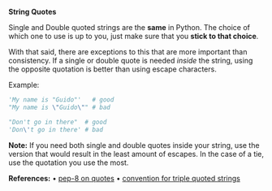 **String Quotes**

Single and Double quoted strings are the **same** in Python. The choice of which one to use is up to you, just make sure that you **stick to that choice**.

With that said, there are exceptions to this that are more important than consistency. If a single or double quote is needed *inside* the string, using the opposite quotation is better than using escape characters.

Example:
```py
'My name is "Guido"'   # good
"My name is \"Guido\"" # bad

"Don't go in there"  # good
'Don\'t go in there' # bad
```
**Note:**
If you need both single and double quotes inside your string, use the version that would result in the least amount of escapes. In the case of a tie, use the quotation you use the most.

**References:**
• [pep-8 on quotes](https://www.python.org/dev/peps/pep-0008/#string-quotes)
• [convention for triple quoted strings](https://www.python.org/dev/peps/pep-0257/)
